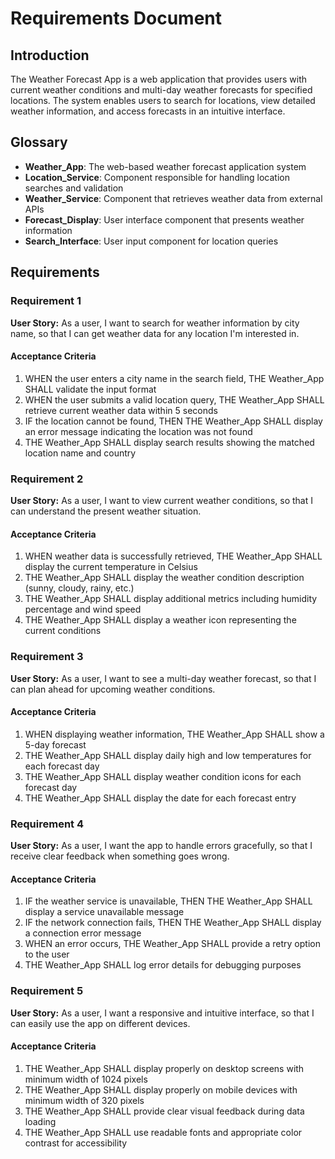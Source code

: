 # Requirements Document

## Introduction

The Weather Forecast App is a web application that provides users with current weather conditions and multi-day weather forecasts for specified locations. The system enables users to search for locations, view detailed weather information, and access forecasts in an intuitive interface.

## Glossary

- **Weather_App**: The web-based weather forecast application system
- **Location_Service**: Component responsible for handling location searches and validation
- **Weather_Service**: Component that retrieves weather data from external APIs
- **Forecast_Display**: User interface component that presents weather information
- **Search_Interface**: User input component for location queries

## Requirements

### Requirement 1

**User Story:** As a user, I want to search for weather information by city name, so that I can get weather data for any location I'm interested in.

#### Acceptance Criteria

1. WHEN the user enters a city name in the search field, THE Weather_App SHALL validate the input format
2. WHEN the user submits a valid location query, THE Weather_App SHALL retrieve current weather data within 5 seconds
3. IF the location cannot be found, THEN THE Weather_App SHALL display an error message indicating the location was not found
4. THE Weather_App SHALL display search results showing the matched location name and country

### Requirement 2

**User Story:** As a user, I want to view current weather conditions, so that I can understand the present weather situation.

#### Acceptance Criteria

1. WHEN weather data is successfully retrieved, THE Weather_App SHALL display the current temperature in Celsius
2. THE Weather_App SHALL display the weather condition description (sunny, cloudy, rainy, etc.)
3. THE Weather_App SHALL display additional metrics including humidity percentage and wind speed
4. THE Weather_App SHALL display a weather icon representing the current conditions

### Requirement 3

**User Story:** As a user, I want to see a multi-day weather forecast, so that I can plan ahead for upcoming weather conditions.

#### Acceptance Criteria

1. WHEN displaying weather information, THE Weather_App SHALL show a 5-day forecast
2. THE Weather_App SHALL display daily high and low temperatures for each forecast day
3. THE Weather_App SHALL display weather condition icons for each forecast day
4. THE Weather_App SHALL display the date for each forecast entry

### Requirement 4

**User Story:** As a user, I want the app to handle errors gracefully, so that I receive clear feedback when something goes wrong.

#### Acceptance Criteria

1. IF the weather service is unavailable, THEN THE Weather_App SHALL display a service unavailable message
2. IF the network connection fails, THEN THE Weather_App SHALL display a connection error message
3. WHEN an error occurs, THE Weather_App SHALL provide a retry option to the user
4. THE Weather_App SHALL log error details for debugging purposes

### Requirement 5

**User Story:** As a user, I want a responsive and intuitive interface, so that I can easily use the app on different devices.

#### Acceptance Criteria

1. THE Weather_App SHALL display properly on desktop screens with minimum width of 1024 pixels
2. THE Weather_App SHALL display properly on mobile devices with minimum width of 320 pixels
3. THE Weather_App SHALL provide clear visual feedback during data loading
4. THE Weather_App SHALL use readable fonts and appropriate color contrast for accessibility
